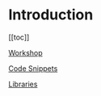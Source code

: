 # Introduction

[[toc]]

[Workshop](/workshop/)

[Code Snippets](/codesnippets/)

[Libraries](/libraries/)